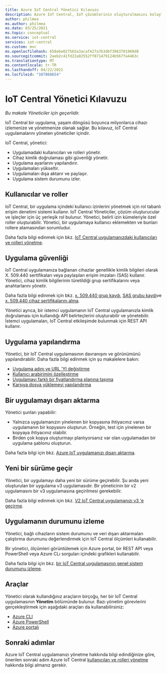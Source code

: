 ```yaml
---
title: Azure IoT Central Yönetici Kılavuzu
description: Azure IoT Central, IoT çözümlerinin oluşturulmasını kolaylaştıran bir IoT uygulama platformudur. Bu makale IoT Central içindeki yönetici rolüne genel bir bakış sağlar.
author: philmea
ms.author: philmea
ms.date: 03/25/2021
ms.topic: conceptual
ms.service: iot-central
services: iot-central
ms.custom: mvc
ms.openlocfilehash: 658ebe027565a3acaf427a7b3dbf3963701069d8
ms.sourcegitcommit: 2aeb2c41fd22a02552ff871479124b567fa4463c
ms.translationtype: MT
ms.contentlocale: tr-TR
ms.lasthandoff: 04/22/2021
ms.locfileid: "107868654"
---
```

# <a name="iot-central-administrator-guide"></a>IoT Central Yönetici Kılavuzu

*Bu makale Yöneticiler için geçerlidir.*

IoT Central bir uygulama, yaşam döngüsü boyunca milyonlarca cihazı izlemenize ve yönetmenize olanak sağlar. Bu kılavuz, IoT Central uygulamalarını yöneten yöneticiler içindir.

IoT Central, yönetici:

- Uygulamadaki kullanıcıları ve rolleri yönetir.
- Cihaz kimlik doğrulaması gibi güvenliği yönetir.
- Uygulama ayarlarını yapılandırır.
- Uygulamaları yükseltir.
- Uygulamaları dışa aktarır ve paylaşır.
- Uygulama sistem durumunu izler.

## <a name="users-and-roles"></a>Kullanıcılar ve roller

IoT Central, bir uygulama içindeki kullanıcı izinlerini yönetmek için rol tabanlı erişim denetimi sistemi kullanır. IoT Central Yöneticiler, çözüm oluşturucular ve işleçler için üç yerleşik rol bulunur. Yönetici, belirli izin kümeleriyle özel roller oluşturabilir. Yönetici, bir uygulamaya kullanıcı eklemekten ve bunları rollere atamasından sorumludur.

Daha fazla bilgi edinmek için bkz. [IoT Central uygulamanızdaki kullanıcıları ve rolleri yönetme](howto-manage-users-roles.md).

## <a name="application-security"></a>Uygulama güvenliği

IoT Central uygulamanıza bağlanan cihazlar genellikle kimlik bilgileri olarak X. 509.440 sertifikaları veya paylaşılan erişim imzaları (SAS) kullanır. Yönetici, cihaz kimlik bilgilerinin türetildiği grup sertifikalarını veya anahtarlarını yönetir.

Daha fazla bilgi edinmek için bkz. [x. 509.440 grup kaydı](concepts-get-connected.md#x509-group-enrollment), [SAS grubu kaydı](concepts-get-connected.md#sas-group-enrollment)ve [x. 509.440 cihaz sertifikalarını alma](how-to-roll-x509-certificates.md).

Yönetici ayrıca, bir istemci uygulamanın IoT Central uygulamanızla kimlik doğrulaması için kullandığı API belirteçlerini oluşturabilir ve yönetebilir. İstemci uygulamaları, IoT Central etkileşimde bulunmak için REST API kullanır.

## <a name="configure-an-application"></a>Uygulama yapılandırma

Yönetici, bir IoT Central uygulamasının davranışını ve görünümünü yapılandırabilir. Daha fazla bilgi edinmek için şu makalelere bakın:

- [Uygulama adını ve URL 'YI değiştirme](howto-administer.md#change-application-name-and-url)
- [Kullanıcı arabirimini özelleştirme](howto-customize-ui.md)
- [Uygulamayı farklı bir fiyatlandırma planına taşıma](howto-view-bill.md)
- [Karşıya dosya yüklemeyi yapılandırma](howto-configure-file-uploads.md)

## <a name="export-an-application"></a>Bir uygulamayı dışarı aktarma

Yönetici şunları yapabilir:

- Yalnızca uygulamanızın yinelenen bir kopyasına ihtiyacınız varsa uygulamanın bir kopyasını oluşturun. Örneğin, test için yinelenen bir kopyaya ihtiyacınız olabilir.
- Birden çok kopya oluşturmayı planlıyorsanız var olan uygulamadan bir uygulama şablonu oluşturun.

Daha fazla bilgi için bkz. [Azure IoT uygulamanızı dışarı aktarma](howto-use-app-templates.md).

## <a name="migrate-to-a-new-version"></a>Yeni bir sürüme geçir

Yönetici, bir uygulamayı daha yeni bir sürüme geçirebilir. Şu anda yeni oluşturulan bir uygulama v3 uygulamasıdır. Bir yöneticinin bir v2 uygulamasını bir v3 uygulamasına geçirilmesi gerekebilir.

Daha fazla bilgi edinmek için bkz. [V2 IoT Central uygulamanızı v3 'e geçirme](howto-migrate.md).

## <a name="monitor-application-health"></a>Uygulamanın durumunu izleme

Yönetici, bağlı cihazların sistem durumunu ve veri dışarı aktarmaları çalıştırma durumunu değerlendirmek için IoT Central ölçümleri kullanabilir.

Bir yönetici, ölçümleri görüntülemek için Azure portal, bir REST API veya PowerShell veya Azure CLı sorguları içindeki grafikleri kullanabilir.

Daha fazla bilgi için bkz. [bir IoT Central uygulamasının genel sistem durumunu izleme](howto-monitor-application-health.md).

## <a name="tools"></a>Araçlar

Yönetici olarak kullandığınız araçların birçoğu, her bir IoT Central uygulamasının **Yönetim** bölümünde bulunur. Bazı yönetim görevlerini gerçekleştirmek için aşağıdaki araçları da kullanabilirsiniz:

- [Azure CLI](howto-manage-iot-central-from-cli.md)
- [Azure PowerShell](howto-manage-iot-central-from-powershell.md)
- [Azure portalı](howto-manage-iot-central-from-portal.md)

## <a name="next-steps"></a>Sonraki adımlar

Azure IoT Central uygulamanızı yönetme hakkında bilgi edindiğinize göre, önerilen sonraki adım Azure IoT Central [kullanıcıları ve rolleri yönetme](howto-manage-users-roles.md) hakkında bilgi almanız gerekir.

